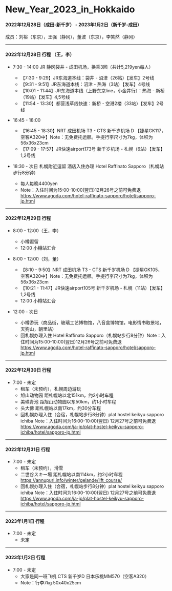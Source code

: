 # New_Year_2023_in_Hokkaido

#### 2022年12月28日（成田-新千岁） -  2023年1月2日（新千岁-成田）
成员：刘裕（东京），王强（静冈），董波（东京），李笑然（静冈）

--- 
#### 2022年12月28日 行程 （王，李）

* 7:30 - 14:00
    JR 静冈袋井 - 成田机场，换乘3回（共计5,219yen每人）
    * 【7:30 - 9:29】JR东海道本线：袋井 - 沼津（26站）【发车】2号线
    * 【9:31 - 9:51】JR东海道本线：沼津 - 热海（3站）【发车】4号线
    * 【10:01 - 11:44】JR东海道本线（上野东京line，小金井行）：热海 - 新桥（19站）【发车】4,5号线
    * 【11:54 - 13:30】都营浅草线快速：新桥 - 空港2楼（33站）【发车】2号线

* 16:45 - 18:00
    * 【16:45 - 18:30】NRT 成田机场 T3 - CTS 新千岁机场 D 【捷星GK117，空客A320中】Note：无免费托运额。手提行李尺寸为7kg，体积为56x36x23cm
    * 【17:09 - 17:57】JR快速airport173号 新千岁机场 - 札幌（6站）【发车】1,2号线

* 18:30 - 次日
    札幌附近逗留
    酒店入住办理 Hotel Raffinato Sapporo（札幌站步行8分钟）
    * 每人每晚4400yen
    * Note：入住时间为15:00-10:00(翌日)12月26号之前可免费退 https://www.agoda.com/hotel-raffinato-sapporo/hotel/sapporo-jp.html 
---
#### 2022年12月29日 行程 

* 8:00 - 12:00（王，李）
    * 小樽逗留
    * 12:00 小樽站汇合
 
* 8:00 - 12:00（刘，董）
    * 【8:10 - 9:50】NRT 成田机场 T3 - CTS 新千岁机场 D 【捷星GK105，空客A320中】Note：无免费托运额。手提行李尺寸为7kg，体积为56x36x23cm
    * 【10:21 - 11:47】JR快速airport105号 新千岁机场 - 札幌（11站）【发车】1,2号线
    * 12:00 小樽站汇合

* 12:00 - 次日
    * 小樽游玩（商品街，玻璃工艺博物馆，八音盒博物馆，电影情书取景地，天狗山，朝里站）
    * 回札幌办理入住 Hotel Raffinato Sapporo（札幌站步行8分钟）Note：入住时间为15:00-10:00(翌日)12月26号之前可免费退 https://www.agoda.com/hotel-raffinato-sapporo/hotel/sapporo-jp.html 
  
--- 
#### 2022年12月30日 行程
* 7:00 - 未定
    * 租车（未预约），札幌周边游玩
    * 旭山动物园 距札幌站以北151km，约2小时车程
    * 美瑛青池 距旭山动物园以东50km，约1小时车程
    * 头大佛 距札幌站以南17km，约30分车程
    * 回札幌办理入住（合宿，札幌站步行8分钟）plat hostel keikyu sapporo ichiba Note：入住时间为16:00-10:00(翌日)  12月27号之前可免费退 https://www.agoda.com/ja-jp/plat-hostel-keikyu-sapporo-ichiba/hotel/sapporo-jp.html
--- 
#### 2022年12月31日 行程
* 7:00 - 未定
    * 租车（未预约），滑雪
    * 二世谷スキー場 距札幌站以南114km，约2小时车程 https://annupuri.info/winter/gelande/lift_course/
    * 回札幌办理入住（合宿，札幌站步行8分钟）plat hostel keikyu sapporo ichiba Note：入住时间为16:00-10:00(翌日)  12月27号之前可免费退 https://www.agoda.com/ja-jp/plat-hostel-keikyu-sapporo-ichiba/hotel/sapporo-jp.html
--- 
#### 2023年1月1日 行程
* 7:00 - 未定
    * 未定 

--- 
#### 2023年1月2日 行程
* 7:00 - 未定
    * 大家是同一班飞机 CTS 新千岁D 日本乐桃MM570（空客A320）
    * Note：行李7kg 50x40x25cm 
